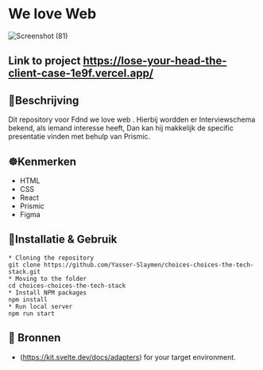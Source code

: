 # We love Web
![Screenshot (81)](https://user-images.githubusercontent.com/90189815/208097004-474d8f15-4ca4-41d6-902d-4dfde29bbe07.png)

## Link to project https://lose-your-head-the-client-case-1e9f.vercel.app/


## 🧭Beschrijving
Dit repository voor Fdnd we love web . Hierbij wordden er Interviewschema bekend, als iemand interesse heeft, Dan kan hij makkelijk de specific presentatie vinden met behulp van  Prismic.




## ☸️Kenmerken
* HTML
* CSS
* React
* Prismic
* Figma


## 🧭Installatie & Gebruik
```
* Cloning the repository
git clone https://github.com/Yasser-Slaymen/choices-choices-the-tech-stack.git
* Moving to the folder
cd choices-choices-the-tech-stack
* Install NPM packages
npm install
* Run local server
npm run start
```

## 🧭 Bronnen

* (https://kit.svelte.dev/docs/adapters) for your target environment.
